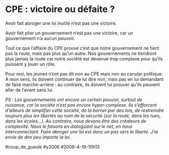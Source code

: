 # CPE : victoire ou défaite ?

Avoir fait abroger une loi inutile n’est pas une victoire.

Avoir fait plier un gouvernement n’est pas une victoire, car un gouvernement n’a aucun pouvoir.

Tout ce que l’affaire du CPE prouve c’est que notre gouvernement ne tient pas la route, mais pas plus qu’un autre. Nos gouvernements ne tiendront plus jamais la route car notre société est devenue trop complexe pour qu’ils puissent y jouer un rôle.

Pour moi, les jeunes n’ont pas dit non au CPE mais non au canular politique. À mon sens, ils doivent continuer de lui dire non, mais pas en lui demandant de faire marche-arrière : au contraire, ils doivent lui prouver qu’ils peuvent aller de l’avant sans lui.

*PS : Les gouvernements ont encore un certain pouvoir, surtout de nuisance, car la société n’est pas encore hyper-complexe. Ils s’efforcent d’ailleurs de simplifier cette société, de la borner par des lois, de restreindre toujours plus les libertés au nom de la sécurité (sur la route, dans les rues, dans les écoles…). Au contraire, nous devons être des créateurs de complexité. Nous le faisons en dialoguant sur le net, en nous interconnectant. Faire abroger une loi est donc un pas vers la liberté. J’ai envie de dire peu importe la loi.*

#coup_de_gueule #y2006 #2006-4-19-10h13
